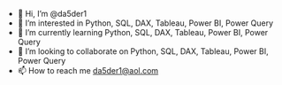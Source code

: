 - 👋 Hi, I’m @da5der1
- 👀 I’m interested in Python, SQL, DAX, Tableau, Power BI, Power Query
- 🌱 I’m currently learning Python, SQL, DAX, Tableau, Power BI, Power Query
- 💞️ I’m looking to collaborate on Python, SQL, DAX, Tableau, Power BI, Power Query
- 📫 How to reach me da5der1@aol.com

<!---
da5der1/da5der1 is a ✨ special ✨ repository because its `README.md` (this file) appears on your GitHub profile.
You can click the Preview link to take a look at your changes.
--->
